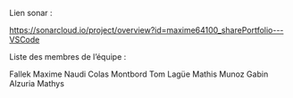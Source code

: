 <!--
/*
 * Copyright 2025 David Navarre &lt;David.Navarre at irit.fr&gt;.
 *
 * Licensed under the Apache License, Version 2.0 (the "License");
 * you may not use this file except in compliance with the License.
 * You may obtain a copy of the License at
 *
 *      http://www.apache.org/licenses/LICENSE-2.0
 *
 * Unless required by applicable law or agreed to in writing, software
 * distributed under the License is distributed on an "AS IS" BASIS,
 * WITHOUT WARRANTIES OR CONDITIONS OF ANY KIND, either express or implied.
 * See the License for the specific language governing permissions and
 * limitations under the License.
 */ 
 -->

Lien sonar : 

https://sonarcloud.io/project/overview?id=maxime64100_sharePortfolio---VSCode

Liste des membres de l’équipe : 

Fallek Maxime
Naudi Colas
Montbord Tom
Lagüe Mathis
Munoz Gabin 
Alzuria Mathys

